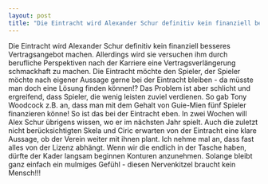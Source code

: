 ```yaml
---
layout: post
title: "Die Eintracht wird Alexander Schur definitiv kein finanziell besseres Vertragsangebot machen."
---
```


Die Eintracht wird Alexander Schur definitiv kein finanziell besseres Vertragsangebot machen. Allerdings wird sie versuchen ihm durch berufliche Perspektiven nach der Karriere eine Vertragsverlängerung schmackhaft zu machen. Die Eintracht möchte den Spieler, der Spieler möchte nach eigener Aussage gerne bei der Eintracht bleiben - da müsste man doch eine Lösung finden können!? Das Problem ist aber schlicht und ergreifend, dass Spieler, die wenig leisten zuviel verdienen. So gab Tony Woodcock z.B. an, dass man mit dem Gehalt von Guie-Mien fünf Spieler finanzieren könne! So ist das bei der Eintracht eben. In zwei Wochen will Alex Schur übrigens wissen, wo er im nächsten Jahr spielt. Auch die zuletzt nicht berücksichtigten Skela und Ciric erwarten von der Eintracht eine klare Aussage, ob der Verein weiter mit ihnen plant. Ich nehme mal an, dass fast alles von der Lizenz abhängt. Wenn wir die endlich in der Tasche haben, dürfte der Kader langsam beginnen Konturen anzunehmen. Solange bleibt ganz einfach ein mulmiges Gefühl - diesen Nervenkitzel braucht kein Mensch!!!
